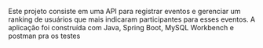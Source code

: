 Este projeto consiste em uma API para registrar eventos e gerenciar um ranking de usuários que mais indicaram participantes para esses eventos. A aplicação foi construída com Java, Spring Boot, MySQL Workbench e postman pra os testes 
